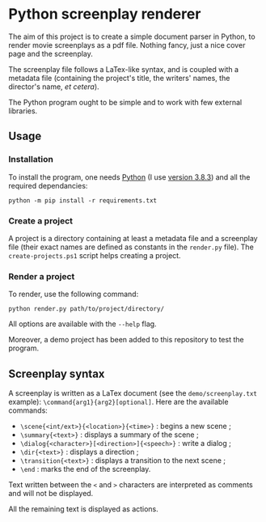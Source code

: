 # Python screenplay renderer

The aim of this project is to create a simple document parser in Python, to render movie screenplays as a pdf file. Nothing fancy, just a nice cover page and the screenplay.

The screenplay file follows a LaTex-like syntax, and is coupled with a metadata file (containing the project's title, the writers' names, the director's name, _et cetera_).

The Python program ought to be simple and to work with few external libraries.

## Usage

### Installation

To install the program, one needs [Python](https://www.python.org/) (I use [version 3.8.3](https://www.python.org/downloads/release/python-383/)) and all the required dependancies:
```shell
python -m pip install -r requirements.txt
```

### Create a project

A project is a directory containing at least a metadata file and a screenplay file (their exact names are defined as constants in the `render.py` file). The `create-projects.ps1` script helps creating a project.

### Render a project

To render, use the following command:
```shell
python render.py path/to/project/directory/
```
All options are available with the `--help` flag.

Moreover, a demo project has been added to this repository to test the program.

## Screenplay syntax

A screenplay is written as a LaTex document (see the `demo/screenplay.txt` example): `\command{arg1}{arg2}[optional]`. Here are the available commands:

+ `\scene{<int/ext>}{<location>}{<time>}` : begins a new scene ;
+ `\summary{<text>}` : displays a summary of the scene ;
+ `\dialog{<character>}[<direction>]{<speech>}` : write a dialog ;
+ `\dir{<text>}` : displays a direction ;
+ `\transition{<text>}` : displays a transition to the next scene ;
+ `\end` : marks the end of the screenplay.

Text written between the `<` and `>` characters are interpreted as comments and will not be displayed.

All the remaining text is displayed as actions.
